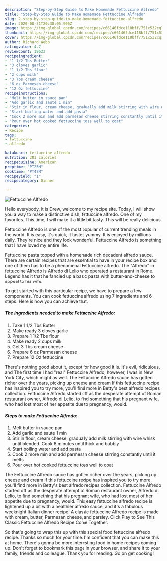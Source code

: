 ```yaml
---
description: "Step-by-Step Guide to Make Homemade Fettuccine Alfredo"
title: "Step-by-Step Guide to Make Homemade Fettuccine Alfredo"
slug: 2-step-by-step-guide-to-make-homemade-fettuccine-alfredo
date: 2020-08-31T20:38:05.905Z
image: https://img-global.cpcdn.com/recipes/c66146fdce118bff/751x532cq70/fettuccine-alfredo-recipe-main-photo.jpg
thumbnail: https://img-global.cpcdn.com/recipes/c66146fdce118bff/751x532cq70/fettuccine-alfredo-recipe-main-photo.jpg
cover: https://img-global.cpcdn.com/recipes/c66146fdce118bff/751x532cq70/fettuccine-alfredo-recipe-main-photo.jpg
author: Richard Webb
ratingvalue: 4.7
reviewcount: 19623
recipeingredient:
- "1 1/2 Tbs Butter"
- "3 cloves garlic"
- "1 1/2 Tbs flour"
- "2 cups milk"
- "3 Tbs cream cheese"
- "6 oz Parmesan cheese"
- "12 Oz fettuccine"
recipeinstructions:
- "Melt butter in sauce pan"
- "Add garlic and saute 1 min"
- "Stir in flour, cream cheese, gradually add milk stirring with wire whisk until blended. Cook 8 minutes until thick and bubbly"
- "Start boiling water and add pasta"
- "Cook 2 more min and add parmesan cheese stirring constantly until it melts"
- "Pour over hot cooked fettuccine toss well to coat"
categories:
- Recipe
tags:
- fettuccine
- alfredo

katakunci: fettuccine alfredo 
nutrition: 201 calories
recipecuisine: American
preptime: "PT25M"
cooktime: "PT47M"
recipeyield: "1"
recipecategory: Dinner

---
```



![Fettuccine Alfredo](https://img-global.cpcdn.com/recipes/c66146fdce118bff/751x532cq70/fettuccine-alfredo-recipe-main-photo.jpg)

Hello everybody, it is Drew, welcome to my recipe site. Today, I will show you a way to make a distinctive dish, fettuccine alfredo. One of my favorites. This time, I will make it a little bit tasty. This will be really delicious.

Fettuccine Alfredo is one of the most popular of current trending meals in the world. It is easy, it's quick, it tastes yummy. It is enjoyed by millions daily. They're nice and they look wonderful. Fettuccine Alfredo is something that I have loved my entire life.

Fettuccine pasta topped with a homemade rich decadent alfredo sauce. There are certain recipes that are essential to have in your recipe box and one of them has to be a phenomenal Fettuccine alfredo. The &#34;Alfredo&#34; in fettuccine Alfredo is Alfredo di Lelio who operated a restaurant in Rome. Legend has it that he fancied up a basic pasta with butter-and-cheese to appeal to his wife.


To get started with this particular recipe, we have to prepare a few components. You can cook fettuccine alfredo using 7 ingredients and 6 steps. Here is how you can achieve that.

<!--inarticleads1-->

##### The ingredients needed to make Fettuccine Alfredo:

1. Take 1 1/2 Tbs Butter
1. Make ready 3 cloves garlic
1. Prepare 1 1/2 Tbs flour
1. Make ready 2 cups milk
1. Get 3 Tbs cream cheese
1. Prepare 6 oz Parmesan cheese
1. Prepare 12 Oz fettuccine


There&#39;s nothing good about it, except for how good it is. It&#39;s evil, ridiculous, and The first time I had &#34;real&#34; Fettuccine Alfredo, however, I was in New York City, which might as well. The Fettuccine Alfredo sauce has gotten richer over the years, picking up cheese and cream If this fettuccine recipe has inspired you to try more, you&#39;ll find more in Betty&#39;s best alfredo recipes collection. Fettuccine Alfredo started off as the desperate attempt of Roman restaurant owner, Alfredo di Lelio, to find something that his pregnant wife, who had lost most of her appetite due to pregnancy, would. 

<!--inarticleads2-->

##### Steps to make Fettuccine Alfredo:

1. Melt butter in sauce pan
1. Add garlic and saute 1 min
1. Stir in flour, cream cheese, gradually add milk stirring with wire whisk until blended. Cook 8 minutes until thick and bubbly
1. Start boiling water and add pasta
1. Cook 2 more min and add parmesan cheese stirring constantly until it melts
1. Pour over hot cooked fettuccine toss well to coat


The Fettuccine Alfredo sauce has gotten richer over the years, picking up cheese and cream If this fettuccine recipe has inspired you to try more, you&#39;ll find more in Betty&#39;s best alfredo recipes collection. Fettuccine Alfredo started off as the desperate attempt of Roman restaurant owner, Alfredo di Lelio, to find something that his pregnant wife, who had lost most of her appetite due to pregnancy, would. This easy fettuccine alfredo recipe is lightened up a bit with a healthier alfredo sauce, and it&#39;s a fabulous weeknight Italian dinner recipe! A classic fettuccine Alfredo recipe is made with cream, butter, Parmesan cheese, and parsley. Click Play to See This Classic Fettuccine Alfredo Recipe Come Together. 

So that's going to wrap this up with this special food fettuccine alfredo recipe. Thanks so much for your time. I'm confident that you can make this at home. There's gonna be more interesting food in home recipes coming up. Don't forget to bookmark this page in your browser, and share it to your family, friends and colleague. Thank you for reading. Go on get cooking!
